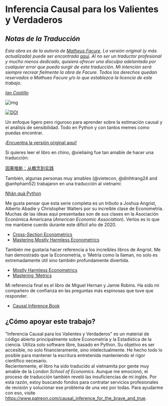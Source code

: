 # Inferencia Causal para los Valientes y Verdaderos

## _Notas de la Traducción_

_Esta obra es de la autoría de [Matheus Facure](https://github.com/matheusfacure). La versión original (y más actualizada) puede ser encontrada [aquí](https://matheusfacure.github.io/python-causality-handbook/landing-page.html). Al no ser un traductor profesional y mucho menos dedicado, quisiera ofrecer una disculpa adelantada por cualquier error que pueda surgir de esta traducción. Mi intención será siempre recrear fielmente la obra de Facure. Todos los derechos quedan reservados a Mathues Facure y/o lo que establezca la licencia de este trabajo._  

_[Ian Castillo](emailto:ian.castillx@gmail.com)_

![img](./causal-inference-for-the-brave-and-true/data/img/brave-and-true.png)

[![DOI](https://zenodo.org/badge/255903310.svg)](https://zenodo.org/badge/latestdoi/255903310)

Un enfoque ligero pero riguroso para aprender sobre la estimación causal y el análisis de sensibilidad. Todo en Python y con tantos memes como puedas encontrar.

[¡Encuentra la versión original aquí!](https://matheusfacure.github.io/python-causality-handbook/landing-page.html)

Si quieres leer el libro en chino, @xieliaing fue tan amable de hacer una traducción:

[因果推断：从概念到实践](https://github.com/xieliaing/CausalInferenceIntro)

También, algunas personas muy amables (@vietecon, @dinhtrang24 and @anhpham52) trabajaron en una traducción al vietnamí:

[Nhân quả Python](https://github.com/vietecon/NhanQuaPython)

Me gusta pensar que esta serie completa es un tributo a Joshua Angrist, Alberto Abadie y Christopher Walters por su increíble clase de Econometría. Muchas de las ideas aquí presentadas son de sus clases en la Asociación Económica Americana (_American Economic Association_). Verlos es lo que me mantiene cuerdo durante este difícil año de 2020.

* [Cross-Section Econometrics](https://www.aeaweb.org/conference/cont-ed/2017-webcasts)
* [Mastering Mostly Harmless Econometrics](https://www.aeaweb.org/conference/cont-ed/2020-webcasts)

También me gustaría hacer referencia a los increíbles libros de Angrist. Me han demostrado que la Econometría, o 'Metría como la llaman, no solo es extremadamente útil sino también profundamente divertida.

* [Mostly Harmless Econometrics](https://www.mostlyharmlesseconometrics.com/)
* [Mastering 'Metrics](https://www.masteringmetrics.com/)

Mi referencia final es el libro de Miguel Hernan y Jamie Robins. Ha sido mi compañero de confianza en las preguntas más espinosas que tuve que responder.

* [Causal Inference Book](https://www.hsph.harvard.edu/miguel-hernan/causal-inference-book/)

## ¿Cómo apoyar este trabajo?

"Inferencia Causal para los Valientes y Verdaderos" es un material de código abierto principalmente sobre Econometría y la Estadística de la ciencia. Utiliza solo software libre, basado en Python. Su objetivo es ser accesible, no solo financieramente, sino intelectualmente. He hecho todo lo posible para mantener la escritura entretenida manteniendo el rigor científico necesario.  
Recientemente, el libro ha sido traducido al vietnamita por gente muy amable de la _London School of Economics_. Aunque me emocionó, el proceso de traducción también reveló las insuficiencias de mi inglés. Por esta razón, estoy buscando fondos para contratar servicios profesionales de revisión y solucionar ese problema de una vez por todas. Para ayudarme con eso, visite <https://www.patreon.com/causal_inference_for_the_brave_and_true>.
